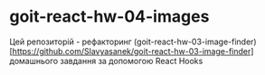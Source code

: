 # goit-react-hw-04-images

Цей репозиторій - рефакторинг (goit-react-hw-03-image-finder)[https://github.com/Slavyasanek/goit-react-hw-03-image-finder] домашнього завдання за допомогою React Hooks